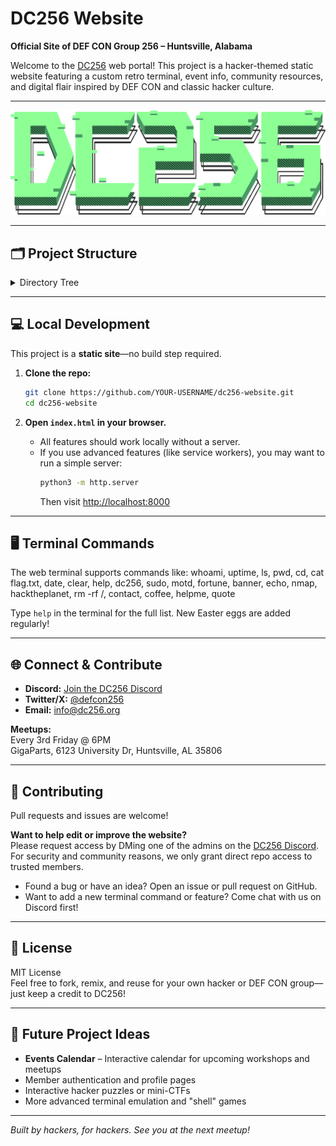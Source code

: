 # DC256 Website

**Official Site of DEF CON Group 256 – Huntsville, Alabama**

Welcome to the [DC256](https://dc256.org) web portal! This project is a hacker-themed static website featuring a custom retro terminal, event info, community resources, and digital flair inspired by DEF CON and classic hacker culture.

---

![DC256 Terminal](images/DC256_Text.png)

---

## 🗂 Project Structure

<details>
  <summary>Directory Tree</summary>

  ```text
  dc256-website/
  │
  ├── index.html          # Main landing page with terminal
  ├── about.html          # About DC256
  ├── events.html         # Event info and meetups
  ├── contact.html        # Contact & location details
  ├── images/             # Logos, mascot, and backgrounds
  │   ├── DC256_Text.png
  │   ├── racoon.webp
  │   └── (other graphics)
  ├── shop/               # Optional: merch/shop section or redirect
  ├── styles/             # Optional: external CSS (if split out)
  ├── scripts/            # Optional: JS (if split out)
  ├── README.md           # You are here!
  └── (other static assets)
```
</details>


---

## 💻 Local Development

This project is a **static site**—no build step required.

1. **Clone the repo:**
    ```bash
    git clone https://github.com/YOUR-USERNAME/dc256-website.git
    cd dc256-website
    ```

2. **Open `index.html` in your browser.**
   - All features should work locally without a server.
   - If you use advanced features (like service workers), you may want to run a simple server:
     ```bash
     python3 -m http.server
     ```
     Then visit [http://localhost:8000](http://localhost:8000)

---

## 🖥 Terminal Commands

The web terminal supports commands like:
whoami, uptime, ls, pwd, cd, cat flag.txt, date, clear, help, dc256,
sudo, motd, fortune, banner, echo, nmap, hacktheplanet, rm -rf /,
contact, coffee, helpme, quote

Type `help` in the terminal for the full list. New Easter eggs are added regularly!

---

## 🌐 Connect & Contribute

- **Discord:** [Join the DC256 Discord](https://discord.gg/7DgPkkJyCH)
- **Twitter/X:** [@defcon256](https://x.com/defcon256)
- **Email:** info@dc256.org

**Meetups:**  
Every 3rd Friday @ 6PM  
GigaParts, 6123 University Dr, Huntsville, AL 35806

---

## 🤝 Contributing

Pull requests and issues are welcome!

**Want to help edit or improve the website?**  
Please request access by DMing one of the admins on the [DC256 Discord](https://discord.gg/7DgPkkJyCH).  
For security and community reasons, we only grant direct repo access to trusted members.

- Found a bug or have an idea? Open an issue or pull request on GitHub.
- Want to add a new terminal command or feature? Come chat with us on Discord first!

---

## 📝 License

MIT License  
Feel free to fork, remix, and reuse for your own hacker or DEF CON group—just keep a credit to DC256!

---

## 🚧 Future Project Ideas

- **Events Calendar** – Interactive calendar for upcoming workshops and meetups
- Member authentication and profile pages
- Interactive hacker puzzles or mini-CTFs
- More advanced terminal emulation and "shell" games

---

*Built by hackers, for hackers. See you at the next meetup!*
